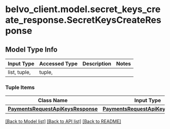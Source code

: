 # belvo_client.model.secret_keys_create_response.SecretKeysCreateResponse

## Model Type Info
Input Type | Accessed Type | Description | Notes
------------ | ------------- | ------------- | -------------
list, tuple,  | tuple,  |  | 

### Tuple Items
Class Name | Input Type | Accessed Type | Description | Notes
------------- | ------------- | ------------- | ------------- | -------------
[**PaymentsRequestApiKeysResponse**](PaymentsRequestApiKeysResponse.md) | [**PaymentsRequestApiKeysResponse**](PaymentsRequestApiKeysResponse.md) | [**PaymentsRequestApiKeysResponse**](PaymentsRequestApiKeysResponse.md) |  | 

[[Back to Model list]](../../README.md#documentation-for-models) [[Back to API list]](../../README.md#documentation-for-api-endpoints) [[Back to README]](../../README.md)

